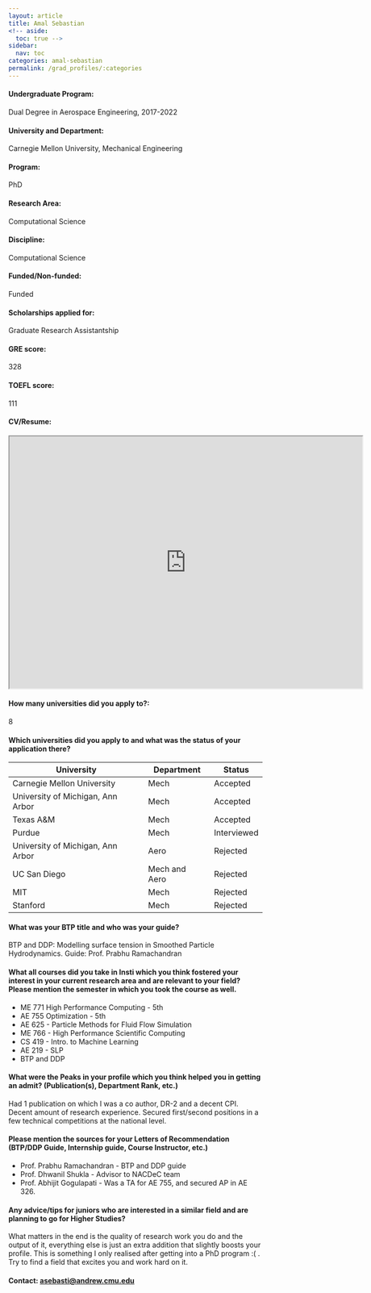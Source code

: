 ```yaml
---
layout: article
title: Amal Sebastian
<!-- aside:
  toc: true -->
sidebar:
  nav: toc
categories: amal-sebastian
permalink: /grad_profiles/:categories
---
```


<!-- # Hi, this is the page for Manav Vora.  -->
<!-- Write Program if different from Btech Aero-->
#### Undergraduate Program:
Dual Degree in Aerospace Engineering, 2017-2022

#### University and Department:
Carnegie Mellon University, Mechanical Engineering

#### Program:
PhD

#### Research Area: 
Computational Science

#### Discipline: 
Computational Science

#### Funded/Non-funded:
Funded

#### Scholarships applied for:
Graduate Research Assistantship

#### GRE score: 
328

#### TOEFL score: 
111

#### CV/Resume:

<iframe src="https://drive.google.com/file/d/1kRnMCTbKceHjUIjihNmy2MNfX43z9yBb/preview" width="700" height="500" allow="autoplay"></iframe>

#### How many universities did you apply to?: 
8

#### Which universities did you apply to and what was the status of your application there?

| University | Department | Status | 
| -----------|------------|--------|
Carnegie Mellon University | Mech | Accepted
University of Michigan, Ann Arbor | Mech | Accepted
Texas A&M | Mech | Accepted
Purdue | Mech | Interviewed
University of Michigan, Ann Arbor | Aero | Rejected
UC San Diego | Mech and Aero | Rejected
MIT | Mech | Rejected
Stanford| Mech | Rejected



#### What was your BTP title and who was your guide?
BTP and DDP: Modelling surface tension in Smoothed Particle Hydrodynamics. Guide: Prof. Prabhu Ramachandran

#### What all courses did you take in Insti which you think fostered your interest in your current research area and are relevant to your field? Please mention the semester in which you took the course as well.
* ME 771 High Performance Computing - 5th
* AE 755 Optimization - 5th
* AE 625 - Particle Methods for Fluid Flow Simulation
* ME 766 - High Performance Scientific Computing
* CS 419 - Intro. to Machine Learning 
* AE 219 - SLP
* BTP and DDP

#### What were the Peaks in your profile which you think helped you in getting an admit? (Publication(s), Department Rank, etc.)
Had 1 publication on which I was a co author, DR-2 and a decent CPI.
Decent amount of research experience. Secured first/second positions in a few technical competitions at the national level.

#### Please mention the sources for your Letters of Recommendation (BTP/DDP Guide, Internship guide, Course Instructor, etc.)
* Prof. Prabhu Ramachandran - BTP and DDP guide
* Prof. Dhwanil Shukla - Advisor to NACDeC team
* Prof. Abhijit Gogulapati - Was a TA for AE 755, and secured AP in AE 326.

#### Any advice/tips for juniors who are interested in a similar field and are planning to go for Higher Studies?
What matters in the end is the quality of research work you do and the output of it, everything else is just an extra addition that slightly boosts your profile. This is something I only realised after getting into a PhD program :( . Try to find a field that excites you and work hard on it.

#### Contact: [asebasti@andrew.cmu.edu](mailto:asebasti@andrew.cmu.edu)
